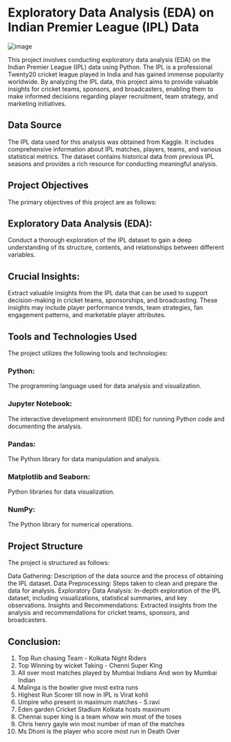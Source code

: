 # Exploratory Data Analysis (EDA) on Indian Premier League (IPL) Data
![image](https://github.com/AnniAgra786/Exploratory-Data-Analysis-On-IPL-Statistics/assets/109506450/6df83bee-e5a3-489e-bf0a-ccd6433ab759)

This project involves conducting exploratory data analysis (EDA) on the Indian Premier League (IPL) data using Python. The IPL is a professional Twenty20 cricket league played in India and has gained immense popularity worldwide. By analyzing the IPL data, this project aims to provide valuable insights for cricket teams, sponsors, and broadcasters, enabling them to make informed decisions regarding player recruitment, team strategy, and marketing initiatives.

## Data Source
The IPL data used for this analysis was obtained from Kaggle. It includes comprehensive information about IPL matches, players, teams, and various statistical metrics. The dataset contains historical data from previous IPL seasons and provides a rich resource for conducting meaningful analysis.

## Project Objectives
The primary objectives of this project are as follows:

## Exploratory Data Analysis (EDA): 
Conduct a thorough exploration of the IPL dataset to gain a deep understanding of its structure, contents, and relationships between different variables.

## Crucial Insights: 
Extract valuable insights from the IPL data that can be used to support decision-making in cricket teams, sponsorships, and broadcasting. These insights may include player performance trends, team strategies, fan engagement patterns, and marketable player attributes.

## Tools and Technologies Used
The project utilizes the following tools and technologies:

### Python: 
The programming language used for data analysis and visualization.
### Jupyter Notebook: 
The interactive development environment (IDE) for running Python code and documenting the analysis.
### Pandas: 
The Python library for data manipulation and analysis.
### Matplotlib and Seaborn: 
Python libraries for data visualization.
### NumPy: 
The Python library for numerical operations.
## Project Structure
The project is structured as follows:

Data Gathering: Description of the data source and the process of obtaining the IPL dataset.
Data Preprocessing: Steps taken to clean and prepare the data for analysis.
Exploratory Data Analysis: In-depth exploration of the IPL dataset, including visualizations, statistical summaries, and key observations.
Insights and Recommendations: Extracted insights from the analysis and recommendations for cricket teams, sponsors, and broadcasters.

## Conclusion: 
1. Top Run chasing Team - Kolkata Night Riders
2. Top Winning by wicket Taking - Chenni Super KIng
3. All over most matches played by Mumbai Indians And won by Mumbai Indian
4. Malinga is the bowler give most extra runs
5. Highest Run Scorer till now in IPL is Virat kohli
6. Umpire who present in maximum matches - S.ravi
7. Eden garden Cricket Stadium Kolkata hosts maximum
8. Chennai super king is a team whow win most of the toses
9. Chris henry gayle win most number of man of the matches
10. Ms Dhoni is the player who score most run in Death Over
